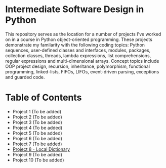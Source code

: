 # Intermediate Software Design in Python
This repository serves as the location for a number of projects I've worked on in a course in Python object-oriented programming. These projects demonstrate my familarity with the following coding topics: Python sequences, user-defined classes and interfaces, modules, packages, collection classes, threads, lambda expressions, list comprehensions, regular expressions and multi-dimensional arrays. Concept topics include OOP project design, recursion, inheritance, polymorphism, functional programming, linked-lists, FIFOs, LIFOs, event-driven parsing, exceptions and guarded code.

# Table of Contents
* Project 1 (To be added)
* Project 2 (To be added)
* Project 3 (To be added)
* Project 4 (To be added)
* Project 5 (To be added)
* Project 6 (To be added)
* Project 7 (To be added)
* [Project 8 - Local Dictionary](./Project%208%20-%20Local%20Dictionary/README.md)
* Project 9 (To be added)
* Project 10 (To be added)
